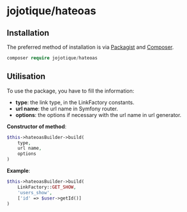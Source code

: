 # jojotique/hateoas

## Installation

The preferred method of installation is via [Packagist]() and [Composer](https://getcomposer.org/).

```php
composer require jojotique/hateoas
```

## Utilisation

To use the package, you have to fill the information:
- __type__: the link type, in the LinkFactory constants.
- __url name__: the url name in Symfony router.
- __options__: the options if necessary with the url name in url generator.

__Constructor of method__:
```php
$this->hateoasBuilder->build(
    type,
    url name,
    options
)
```

__Example__:
```php
$this->hateoasBuilder->build(
    LinkFactory::GET_SHOW,
    'users_show',
    ['id' => $user->getId()]
)
```